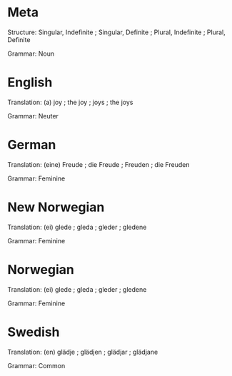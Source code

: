 Meta
====

Structure: Singular, Indefinite ; Singular, Definite ; Plural, Indefinite ; Plural, Definite

Grammar:   Noun



English
=======

Translation: (a) joy ; the joy ; joys ; the joys

Grammar:     Neuter



German
======

Translation: (eine) Freude ; die Freude ; Freuden ; die Freuden

Grammar:     Feminine



New Norwegian
=============

Translation: (ei) glede ; gleda ; gleder ; gledene

Grammar:     Feminine



Norwegian
=========

Translation: (ei) glede ; gleda ; gleder ; gledene

Grammar:     Feminine



Swedish
=======

Translation: (en) glädje ; glädjen ; glädjar ; glädjane

Grammar:     Common
